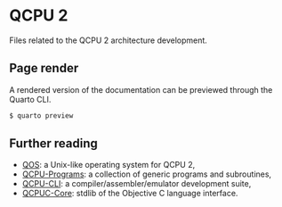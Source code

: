 
# QCPU 2

Files related to the QCPU 2 architecture development.

## Page render

A rendered version of the documentation can be previewed through the Quarto CLI.

```bash
$ quarto preview
```

## Further reading

* [QOS](https://github.com/QSmally/): a Unix-like operating system for QCPU 2,
* [QCPU-Programs](https://github.com/QSmally/QCPU-Programs): a collection of generic programs and subroutines,
* [QCPU-CLI](https://github.com/QSmally/QCPU-CLI): a compiler/assembler/emulator development suite,
* [QCPUC-Core](https://github.com/QSmally/QCPUC-Core): stdlib of the Objective C language interface.
